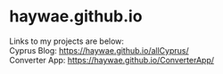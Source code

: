 # haywae.github.io
Links to my projects are below:     
Cyprus Blog: https://haywae.github.io/allCyprus/    
Converter App: https://haywae.github.io/ConverterApp/
